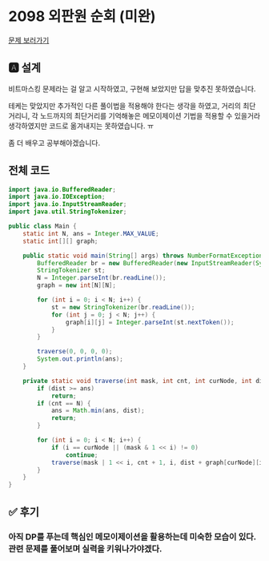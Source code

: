 # 2098 외판원 순회 (미완)
[문제 보러가기](https://www.acmicpc.net/problem/2098)

## 🅰 설계
비트마스킹 문제라는 걸 알고 시작하였고, 구현해 보았지만 답을 맞추진 못하였습니다.

테케는 맞았지만 추가적인 다른 풀이법을 적용해야 한다는 생각을 하였고, 거리의 최단거리니, 각 노드까지의 최단거리를 기억해놓은 메모이제이션 기법을 적용할 수 있을거라 생각하였지만 코드로 옮겨내지는 못하였습니다. ㅠ

좀 더 배우고 공부해야겠습니다.




## 전체 코드
```java
import java.io.BufferedReader;
import java.io.IOException;
import java.io.InputStreamReader;
import java.util.StringTokenizer;

public class Main {
	static int N, ans = Integer.MAX_VALUE;
	static int[][] graph;

	public static void main(String[] args) throws NumberFormatException, IOException {
		BufferedReader br = new BufferedReader(new InputStreamReader(System.in));
		StringTokenizer st;
		N = Integer.parseInt(br.readLine());
		graph = new int[N][N];

		for (int i = 0; i < N; i++) {
			st = new StringTokenizer(br.readLine());
			for (int j = 0; j < N; j++) {
				graph[i][j] = Integer.parseInt(st.nextToken());
			}
		}

		traverse(0, 0, 0, 0);
		System.out.println(ans);
	}

	private static void traverse(int mask, int cnt, int curNode, int dist) {
        if (dist >= ans)
			return;
		if (cnt == N) {
			ans = Math.min(ans, dist);
			return;
		}

		for (int i = 0; i < N; i++) {
			if (i == curNode || (mask & 1 << i) != 0)
				continue;
			traverse(mask | 1 << i, cnt + 1, i, dist + graph[curNode][i]);
		}
	}
}
```

### 

## ✅ 후기
### 아직 DP를 푸는데 핵심인 메모이제이션을 활용하는데 미숙한 모습이 있다. 관련 문제를 풀어보며 실력을 키워나가야겠다.